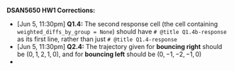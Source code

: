 **DSAN5650 HW1 Corrections:**

* [Jun 5, 11:30pm] **Q1.4:** The second response cell (the cell containing `weighted_diffs_by_group = None`) should have `# @title Q1.4b-response` as its first line, rather than just `# @title Q1.4-response`
* [Jun 5, 11:30pm] **Q2.4:** The trajectory given for **bouncing right** should be $(0, 1, 2, 1, 0)$, and for **bouncing left** should be $(0, -1, -2, -1, 0)$
* 
